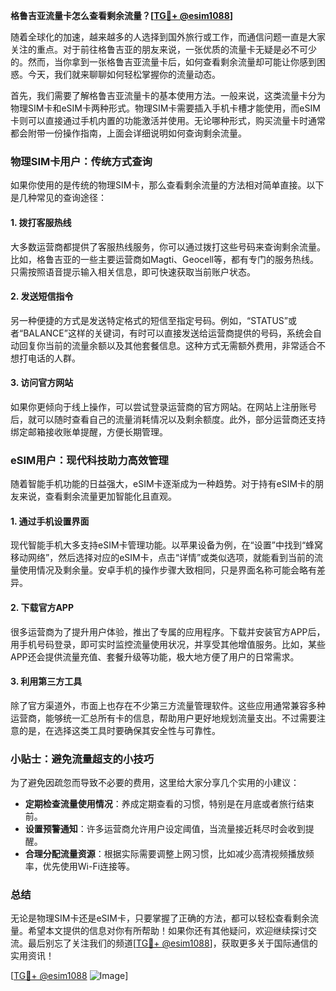 **格鲁吉亚流量卡怎么查看剩余流量？[[TG💪+ @esim1088](https://t.me/s/esim1088)]**

随着全球化的加速，越来越多的人选择到国外旅行或工作，而通信问题一直是大家关注的重点。对于前往格鲁吉亚的朋友来说，一张优质的流量卡无疑是必不可少的。然而，当你拿到一张格鲁吉亚流量卡后，如何查看剩余流量却可能让你感到困惑。今天，我们就来聊聊如何轻松掌握你的流量动态。

首先，我们需要了解格鲁吉亚流量卡的基本使用方法。一般来说，这类流量卡分为物理SIM卡和eSIM卡两种形式。物理SIM卡需要插入手机卡槽才能使用，而eSIM卡则可以直接通过手机内置的功能激活并使用。无论哪种形式，购买流量卡时通常都会附带一份操作指南，上面会详细说明如何查询剩余流量。

### 物理SIM卡用户：传统方式查询

如果你使用的是传统的物理SIM卡，那么查看剩余流量的方法相对简单直接。以下是几种常见的查询途径：

#### 1. **拨打客服热线**
   大多数运营商都提供了客服热线服务，你可以通过拨打这些号码来查询剩余流量。比如，格鲁吉亚的一些主要运营商如Magti、Geocell等，都有专门的服务热线。只需按照语音提示输入相关信息，即可快速获取当前账户状态。

#### 2. **发送短信指令**
   另一种便捷的方式是发送特定格式的短信至指定号码。例如，“STATUS”或者“BALANCE”这样的关键词，有时可以直接发送给运营商提供的号码，系统会自动回复你当前的流量余额以及其他套餐信息。这种方式无需额外费用，非常适合不想打电话的人群。

#### 3. **访问官方网站**
   如果你更倾向于线上操作，可以尝试登录运营商的官方网站。在网站上注册账号后，就可以随时查看自己的流量消耗情况以及剩余额度。此外，部分运营商还支持绑定邮箱接收账单提醒，方便长期管理。

### eSIM用户：现代科技助力高效管理

随着智能手机功能的日益强大，eSIM卡逐渐成为一种趋势。对于持有eSIM卡的朋友来说，查看剩余流量更加智能化且直观。

#### 1. **通过手机设置界面**
   现代智能手机大多支持eSIM卡管理功能。以苹果设备为例，在“设置”中找到“蜂窝移动网络”，然后选择对应的eSIM卡，点击“详情”或类似选项，就能看到当前的流量使用情况及剩余量。安卓手机的操作步骤大致相同，只是界面名称可能会略有差异。

#### 2. **下载官方APP**
   很多运营商为了提升用户体验，推出了专属的应用程序。下载并安装官方APP后，用手机号码登录，即可实时监控流量使用状况，并享受其他增值服务。比如，某些APP还会提供流量充值、套餐升级等功能，极大地方便了用户的日常需求。

#### 3. **利用第三方工具**
   除了官方渠道外，市面上也存在不少第三方流量管理软件。这些应用通常兼容多种运营商，能够统一汇总所有卡的信息，帮助用户更好地规划流量支出。不过需要注意的是，在选择这类工具时要确保其安全性与可靠性。

### 小贴士：避免流量超支的小技巧

为了避免因疏忽而导致不必要的费用，这里给大家分享几个实用的小建议：

- **定期检查流量使用情况**：养成定期查看的习惯，特别是在月底或者旅行结束前。
- **设置预警通知**：许多运营商允许用户设定阈值，当流量接近耗尽时会收到提醒。
- **合理分配流量资源**：根据实际需要调整上网习惯，比如减少高清视频播放频率，优先使用Wi-Fi连接等。

### 总结

无论是物理SIM卡还是eSIM卡，只要掌握了正确的方法，都可以轻松查看剩余流量。希望本文提供的信息对你有所帮助！如果你还有其他疑问，欢迎继续探讨交流。最后别忘了关注我们的频道[[TG💪+ @esim1088](https://t.me/s/esim1088)]，获取更多关于国际通信的实用资讯！

[[TG💪+ @esim1088](https://t.me/s/esim1088) ![Image](https://i.postimg.cc/4NQfJmqS/Snipaste-2025-05-13-00-14-12.png)]